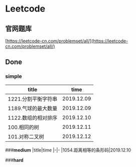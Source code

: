 # Leetcode

## **官网题库**

[https://leetcode-cn.com/problemset/all/](https://leetcode-cn.com/problemset/all/) 

## **Done**

### **simple**

|title|time|
|-|-|
| 1221.分割平衡字符串 |2019.12.09
|1189.气球的最大数量| 2019.12.09
|1122.数组的相对排序 |2019.12.10
|100.相同的树| 2019.12.11
|101.对称二叉树|2019.12.12

###**medium**
|title|time
|-|-
|1054.距离相等的条形码|2019.12.10



###**hard**


